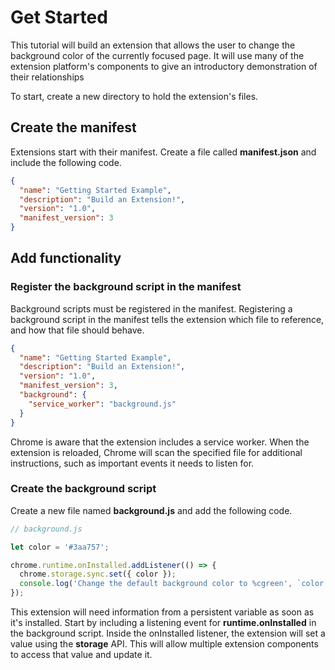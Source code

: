 # Get Started
This tutorial will build an extension that allows the user to change the background color of the currently focused page. It will use many of the extension platform's components to give an introductory demonstration of their relationships

To start, create a new directory to hold the extension's files.

## Create the manifest
Extensions start with their manifest. Create a file called **manifest.json** and include the following code.

```json
{
  "name": "Getting Started Example",
  "description": "Build an Extension!",
  "version": "1.0",
  "manifest_version": 3
}
```

## Add functionality
### Register the background script in the manifest
Background scripts must be registered in the manifest. Registering a background script in the manifest tells the extension which file to reference, and how that file should behave.

```json
{
  "name": "Getting Started Example",
  "description": "Build an Extension!",
  "version": "1.0",
  "manifest_version": 3,
  "background": {
    "service_worker": "background.js"
  }
}
```

Chrome is aware that the extension includes a service worker. When the extension is reloaded, Chrome will scan the specified file for additional instructions, such as important events it needs to listen for.

### Create the background script
Create a new file named **background.js** and add the following code.

```javascript
// background.js

let color = '#3aa757';

chrome.runtime.onInstalled.addListener(() => {
  chrome.storage.sync.set({ color });
  console.log('Change the default background color to %cgreen', `color: ${color}`);
});
```

This extension will need information from a persistent variable as soon as it's installed. Start by including a listening event for **runtime.onInstalled** in the background script. Inside the onInstalled listener, the extension will set a value using the **storage** API. This will allow multiple extension components to access that value and update it. 